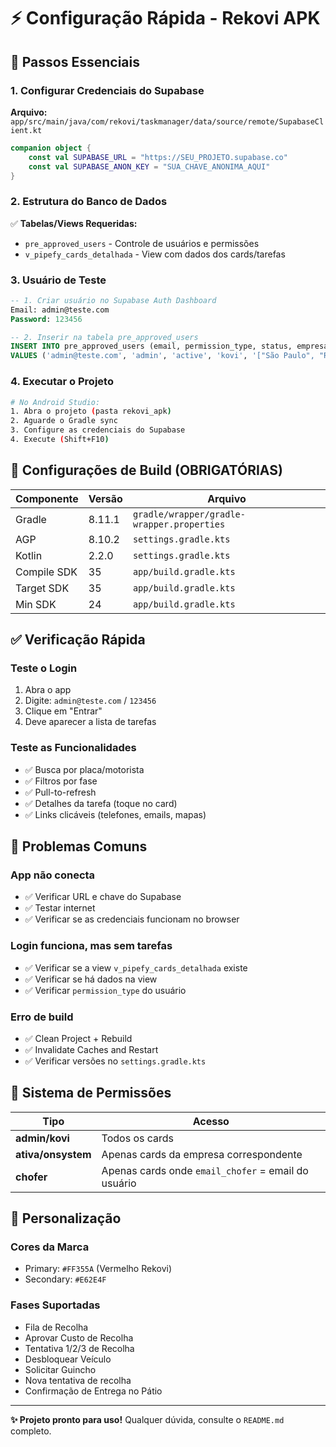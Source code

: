 # ⚡ Configuração Rápida - Rekovi APK

## 🎯 Passos Essenciais

### 1. Configurar Credenciais do Supabase

**Arquivo:** `app/src/main/java/com/rekovi/taskmanager/data/source/remote/SupabaseClient.kt`

```kotlin
companion object {
    const val SUPABASE_URL = "https://SEU_PROJETO.supabase.co"
    const val SUPABASE_ANON_KEY = "SUA_CHAVE_ANONIMA_AQUI"
}
```

### 2. Estrutura do Banco de Dados

✅ **Tabelas/Views Requeridas:**
- `pre_approved_users` - Controle de usuários e permissões
- `v_pipefy_cards_detalhada` - View com dados dos cards/tarefas

### 3. Usuário de Teste

```sql
-- 1. Criar usuário no Supabase Auth Dashboard
Email: admin@teste.com
Password: 123456

-- 2. Inserir na tabela pre_approved_users
INSERT INTO pre_approved_users (email, permission_type, status, empresa, area_atuacao)
VALUES ('admin@teste.com', 'admin', 'active', 'kovi', '["São Paulo", "Rio de Janeiro"]');
```

### 4. Executar o Projeto

```bash
# No Android Studio:
1. Abra o projeto (pasta rekovi_apk)
2. Aguarde o Gradle sync
3. Configure as credenciais do Supabase
4. Execute (Shift+F10)
```

## 🔧 Configurações de Build (OBRIGATÓRIAS)

| Componente | Versão | Arquivo |
|------------|--------|---------|
| Gradle | 8.11.1 | `gradle/wrapper/gradle-wrapper.properties` |
| AGP | 8.10.2 | `settings.gradle.kts` |
| Kotlin | 2.2.0 | `settings.gradle.kts` |
| Compile SDK | 35 | `app/build.gradle.kts` |
| Target SDK | 35 | `app/build.gradle.kts` |
| Min SDK | 24 | `app/build.gradle.kts` |

## ✅ Verificação Rápida

### Teste o Login
1. Abra o app
2. Digite: `admin@teste.com` / `123456`
3. Clique em "Entrar"
4. Deve aparecer a lista de tarefas

### Teste as Funcionalidades
- ✅ Busca por placa/motorista
- ✅ Filtros por fase
- ✅ Pull-to-refresh
- ✅ Detalhes da tarefa (toque no card)
- ✅ Links clicáveis (telefones, emails, mapas)

## 🚨 Problemas Comuns

### App não conecta
- ✅ Verificar URL e chave do Supabase
- ✅ Testar internet
- ✅ Verificar se as credenciais funcionam no browser

### Login funciona, mas sem tarefas
- ✅ Verificar se a view `v_pipefy_cards_detalhada` existe
- ✅ Verificar se há dados na view
- ✅ Verificar `permission_type` do usuário

### Erro de build
- ✅ Clean Project + Rebuild
- ✅ Invalidate Caches and Restart
- ✅ Verificar versões no `settings.gradle.kts`

## 📱 Sistema de Permissões

| Tipo | Acesso |
|------|---------|
| **admin/kovi** | Todos os cards |
| **ativa/onsystem** | Apenas cards da empresa correspondente |
| **chofer** | Apenas cards onde `email_chofer` = email do usuário |

## 🎨 Personalização

### Cores da Marca
- Primary: `#FF355A` (Vermelho Rekovi)
- Secondary: `#E62E4F`

### Fases Suportadas
- Fila de Recolha
- Aprovar Custo de Recolha
- Tentativa 1/2/3 de Recolha
- Desbloquear Veículo
- Solicitar Guincho
- Nova tentativa de recolha
- Confirmação de Entrega no Pátio

---

**✨ Projeto pronto para uso!** Qualquer dúvida, consulte o `README.md` completo.

